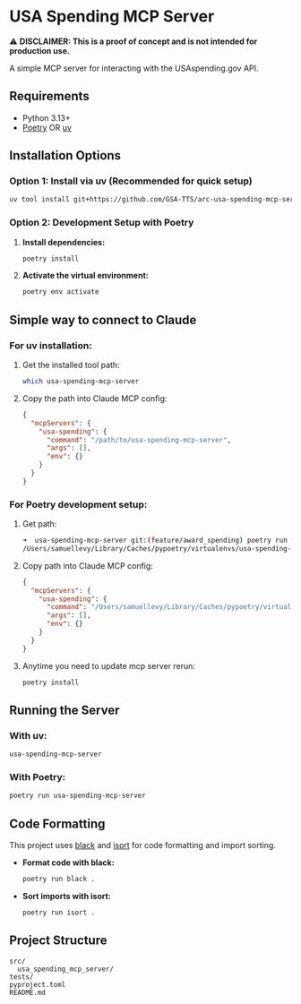 # USA Spending MCP Server

⚠️ **DISCLAIMER: This is a proof of concept and is not intended for production use.**

A simple MCP server for interacting with the USAspending.gov API.

## Requirements

- Python 3.13+
- [Poetry](https://python-poetry.org/) OR [uv](https://docs.astral.sh/uv/)

## Installation Options

### Option 1: Install via uv (Recommended for quick setup)

```sh
uv tool install git+https://github.com/GSA-TTS/arc-usa-spending-mcp-server
```

### Option 2: Development Setup with Poetry

1. **Install dependencies:**

   ```sh
   poetry install
   ```

2. **Activate the virtual environment:**

   ```sh
   poetry env activate
   ```

## Simple way to connect to Claude 

### For uv installation:
1. Get the installed tool path:
   ```sh
   which usa-spending-mcp-server
   ```

2. Copy the path into Claude MCP config:
   ```json
   {
     "mcpServers": {
       "usa-spending": {
         "command": "/path/to/usa-spending-mcp-server",
         "args": [],
         "env": {}
       }
     }
   }
   ```

### For Poetry development setup:
1. Get path:
   ```sh
   ➜  usa-spending-mcp-server git:(feature/award_spending) poetry run which usa-spending-mcp-server
   /Users/samuellevy/Library/Caches/pypoetry/virtualenvs/usa-spending-mcp-server-4uFFGwlz-py3.13/bin/usa-spending-mcp-server
   ```

2. Copy path into Claude MCP config:
   ```json
   {
     "mcpServers": {
       "usa-spending": {
         "command": "/Users/samuellevy/Library/Caches/pypoetry/virtualenvs/usa-spending-mcp-server-4uFFGwlz-py3.13/bin/usa-spending-mcp-server",
         "args": [],
         "env": {}
       }
     }
   }
   ```

3. Anytime you need to update mcp server rerun:
   ```sh
   poetry install
   ```  

## Running the Server

### With uv:
```sh
usa-spending-mcp-server
```

### With Poetry:
```sh
poetry run usa-spending-mcp-server
```

## Code Formatting

This project uses [black](https://black.readthedocs.io/en/stable/) and [isort](https://pycqa.github.io/isort/) for code formatting and import sorting.

- **Format code with black:**

  ```sh
  poetry run black .
  ```

- **Sort imports with isort:**

  ```sh
  poetry run isort .
  ```

## Project Structure

```
src/
  usa_spending_mcp_server/
tests/
pyproject.toml
README.md
```